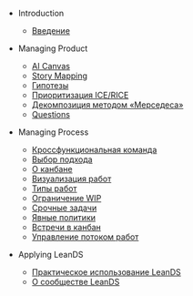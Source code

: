 
- Introduction

  - [Введение](ru/introduction.md)

- Managing Product

  - [AI Canvas](ru/aicanvas.md)
  - [Story Mapping](ru/storymapping.md)
  - [Гипотезы](ru/hypotheses.md)  
  - [Приоритизация ICE/RICE](ru/prioritization.md)  
  - [Декомпозиция методом «Мерседеса»](ru/mercedes.md)
  - [Questions](ru/questions.md)

- Managing Process

  - [Кроссфункциональная команда](ru/crossfunctionalteam.md)
  - [Выбор подхода](ru/selectingapproach.md)  
  - [О канбане](ru/kanban.md)  
  - [Визуализация работ](ru/visualization.md)
  - [Типы работ](ru/workitems.md)
  - [Ограничение WIP](ru/wip.md)      
  - [Срочные задачи](ru/urgenttasks.md)        
  - [Явные политики](ru/explicitpolicies.md)          
  - [Встречи в канбан](ru/meetings.md)            
  - [Управление потоком работ](ru/workflowmanagement.md)

- Applying LeanDS

  - [Практическое использование LeanDS](ru/inpractice.md)
  - [О сообществе LeanDS](ru/aboutleands.md)
